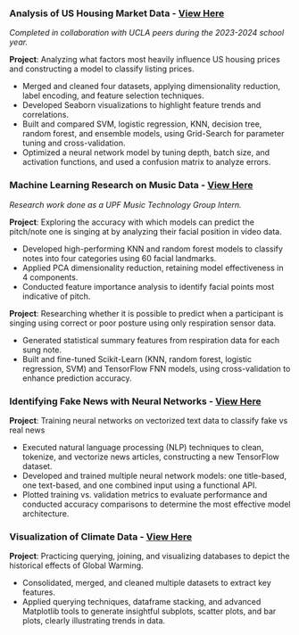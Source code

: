 ### Analysis of US Housing Market Data - [View Here](https://github.com/graceli5/PIC-16B-Final-Project.git)

_Completed in collaboration with UCLA peers during the 2023-2024 school year._

**Project**: Analyzing what factors most heavily influence US housing prices and constructing a model to classify listing prices.
- Merged and cleaned four datasets, applying dimensionality reduction, label encoding, and feature selection techniques.
- Developed Seaborn visualizations to highlight feature trends and correlations.
- Built and compared SVM, logistic regression, KNN, decision tree, random forest, and ensemble models, using Grid-Search for parameter tuning and cross-validation.
- Optimized a neural network model by tuning depth, batch size, and activation functions, and used a confusion matrix to analyze errors.

### Machine Learning Research on Music Data - [View Here](https://github.com/graceli5/UPF-work.git)

_Research work done as a UPF Music Technology Group Intern._

**Project**: Exploring the accuracy with which models can predict the pitch/note one is singing at by analyzing their facial position in video data.
- Developed high-performing KNN and random forest models to classify notes into four categories using 60 facial landmarks.
- Applied PCA dimensionality reduction, retaining model effectiveness in 4 components.
- Conducted feature importance analysis to identify facial points most indicative of pitch.

**Project**: Researching whether it is possible to predict when a participant is singing using correct or poor posture using only respiration sensor data.
- Generated statistical summary features from respiration data for each sung note.
- Built and fine-tuned Scikit-Learn (KNN, random forest, logistic regression, SVM) and TensorFlow FNN models, using cross-validation to enhance prediction accuracy.

### Identifying Fake News with Neural Networks - [View Here](https://github.com/graceli5/Fake-News-Classification.git)

**Project**: Training neural networks on vectorized text data to classify fake vs real news
- Executed natural language processing (NLP) techniques to clean, tokenize, and vectorize news articles, constructing a new TensorFlow dataset.
- Developed and trained multiple neural network models: one title-based, one text-based, and one combined input using a functional API.
- Plotted training vs. validation metrics to evaluate performance and conducted accuracy comparisons to determine the most effective model architecture.
  
### Visualization of Climate Data - [View Here](https://github.com/graceli5/Data-Visualization-Climate.git)

**Project**: Practicing querying, joining, and visualizing databases to depict the historical effects of Global Warming.
- Consolidated, merged, and cleaned multiple datasets to extract key features.
- Applied querying techniques, dataframe stacking, and advanced Matplotlib tools to generate insightful subplots, scatter plots, and bar plots, clearly illustrating trends in data.
 
